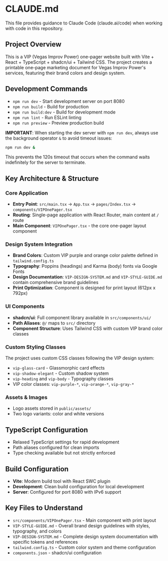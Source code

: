 # CLAUDE.md

This file provides guidance to Claude Code (claude.ai/code) when working with code in this repository.

## Project Overview

This is a VIP (Vegas Improv Power) one-pager website built with Vite + React + TypeScript + shadcn/ui + Tailwind CSS. The project creates a printable one-page marketing document for Vegas Improv Power's services, featuring their brand colors and design system.

## Development Commands

- `npm run dev` - Start development server on port 8080
- `npm run build` - Build for production
- `npm run build:dev` - Build for development mode
- `npm run lint` - Run ESLint linting
- `npm run preview` - Preview production build

**IMPORTANT**: When starting the dev server with `npm run dev`, always use the background operator `&` to avoid timeout issues:
```bash
npm run dev &
```
This prevents the 120s timeout that occurs when the command waits indefinitely for the server to terminate.

## Key Architecture & Structure

### Core Application
- **Entry Point**: `src/main.tsx` → `App.tsx` → `pages/Index.tsx` → `components/VIPOnePager.tsx`
- **Routing**: Single-page application with React Router, main content at `/` route
- **Main Component**: `VIPOnePager.tsx` - the core one-pager layout component

### Design System Integration
- **Brand Colors**: Custom VIP purple and orange color palette defined in `tailwind.config.ts`
- **Typography**: Poppins (headings) and Karma (body) fonts via Google Fonts
- **Design Documentation**: `VIP-DESIGN-SYSTEM.md` and `VIP-STYLE-GUIDE.md` contain comprehensive brand guidelines
- **Print Optimization**: Component is designed for print layout (612px x 792px)

### UI Components
- **shadcn/ui**: Full component library available in `src/components/ui/`
- **Path Aliases**: `@/` maps to `src/` directory
- **Component Structure**: Uses Tailwind CSS with custom VIP brand color classes

### Custom Styling Classes
The project uses custom CSS classes following the VIP design system:
- `vip-glass-card` - Glassmorphic card effects
- `vip-shadow-elegant` - Custom shadow system
- `vip-heading` and `vip-body` - Typography classes
- VIP color classes: `vip-purple-*`, `vip-orange-*`, `vip-gray-*`

### Assets & Images
- Logo assets stored in `public/assets/`
- Two logo variants: color and white versions

## TypeScript Configuration
- Relaxed TypeScript settings for rapid development
- Path aliases configured for clean imports
- Type checking available but not strictly enforced

## Build Configuration
- **Vite**: Modern build tool with React SWC plugin
- **Development**: Clean build configuration for local development
- **Server**: Configured for port 8080 with IPv6 support

## Key Files to Understand
- `src/components/VIPOnePager.tsx` - Main component with print layout
- `VIP-STYLE-GUIDE.md` - Overall brand design guidelines with styles, typography, and colors
- `VIP-DESIGN-SYSTEM.md` - Complete design system documentation with specific tokens and references
- `tailwind.config.ts` - Custom color system and theme configuration
- `components.json` - shadcn/ui configuration